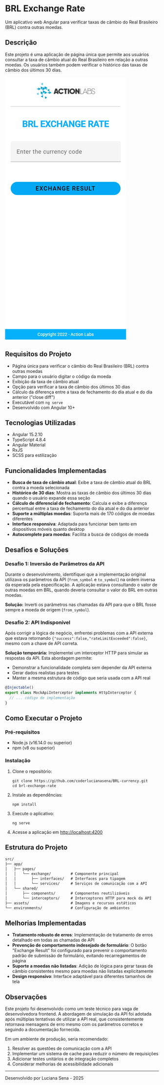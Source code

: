 # BRL Exchange Rate

Um aplicativo web Angular para verificar taxas de câmbio do Real Brasileiro (BRL) contra outras moedas.

## Descrição

Este projeto é uma aplicação de página única que permite aos usuários consultar a taxa de câmbio atual do Real Brasileiro em relação a outras moedas. Os usuários também podem verificar o histórico das taxas de câmbio dos últimos 30 dias.

![Mockup](src/assets/BRL-exchange-rate.png) 

## Requisitos do Projeto

- Página única para verificar o câmbio do Real Brasileiro (BRL) contra outras moedas
- Campo para o usuário digitar o código da moeda
- Exibição da taxa de câmbio atual
- Opção para verificar a taxa de câmbio dos últimos 30 dias
- Cálculo da diferença entre a taxa de fechamento do dia atual e do dia anterior ("close diff")
- Executável com `ng serve`
- Desenvolvido com Angular 10+

## Tecnologias Utilizadas

- Angular 15.2.10
- TypeScript 4.8.4
- Angular Material
- RxJS
- SCSS para estilização

## Funcionalidades Implementadas

- **Busca de taxa de câmbio atual**: Exibe a taxa de câmbio atual do BRL contra a moeda selecionada
- **Histórico de 30 dias**: Mostra as taxas de câmbio dos últimos 30 dias quando o usuário expande essa seção
- **Cálculo de diferencial de fechamento**: Calcula e exibe a diferença percentual entre a taxa de fechamento do dia atual e do dia anterior
- **Suporte a múltiplas moedas**: Suporta mais de 170 códigos de moedas diferentes
- **Interface responsiva**: Adaptada para funcionar bem tanto em dispositivos móveis quanto desktop
- **Autocomplete para moedas**: Facilita a busca de códigos de moeda

## Desafios e Soluções

### Desafio 1: Inversão de Parâmetros da API

Durante o desenvolvimento, identifiquei que a implementação original utilizava os parâmetros da API (`from_symbol` e `to_symbol`) na ordem inversa da esperada pela especificação. A aplicação estava consultando o valor de outras moedas em BRL, quando deveria consultar o valor do BRL em outras moedas.

**Solução:** Inverti os parâmetros nas chamadas da API para que o BRL fosse sempre a moeda de origem (`from_symbol`).

### Desafio 2: API Indisponível

Após corrigir a lógica de negócio, enfrentei problemas com a API externa que estava retornando `{"success":false,"rateLimitExceeded":false}`, mesmo com a chave de API correta.

**Solução temporária:** Implementei um interceptor HTTP para simular as respostas da API. Esta abordagem permite:
- Demonstrar a funcionalidade completa sem depender da API externa
- Gerar dados realistas para testes
- Manter a mesma estrutura de código que seria usada com a API real

```typescript
@Injectable()
export class MockApiInterceptor implements HttpInterceptor {
  // ... código de implementação
}
```

## Como Executar o Projeto

### Pré-requisitos
- Node.js (v16.14.0 ou superior)
- npm (v8 ou superior)

### Instalação
1. Clone o repositório:
   ```
   git clone https://github.com/coderlucianasena/BRL-currency.git
   cd brl-exchange-rate
   ```

2. Instale as dependências:
   ```
   npm install
   ```

3. Execute o aplicativo:
   ```
   ng serve
   ```

4. Acesse a aplicação em [http://localhost:4200](http://localhost:4200)

## Estrutura do Projeto

```
src/
├── app/
│   ├── pages/
│   │   └── exchange/         # Componente principal
│   │       ├── interfaces/   # Interfaces para tipagem
│   │       └── services/     # Serviços de comunicação com a API
│   └── shared/
│       ├── components/       # Componentes reutilizáveis
│       └── interceptors/     # Interceptores HTTP para mock da API
├── assets/                   # Imagens e recursos estáticos
└── environments/             # Configuração de ambientes
```

## Melhorias Implementadas

- **Tratamento robusto de erros**: Implementação de tratamento de erros detalhado em todas as chamadas de API
- **Prevenção de comportamento indesejado de formulário**: O botão "Exchange Result" foi configurado para prevenir o comportamento padrão de submissão de formulário, evitando recarregamentos de página
- **Suporte a moedas não listadas**: Adição de lógica para gerar taxas de câmbio consistentes mesmo para moedas não listadas explicitamente
- **Design responsivo**: Interface adaptável para diferentes tamanhos de tela


## Observações

Este projeto foi desenvolvido como um teste técnico para vaga de desenvolvedora frontend. A abordagem de simulação da API foi adotada após múltiplas tentativas de utilizar a API real, que consistentemente retornava mensagens de erro mesmo com os parâmetros corretos e seguindo a documentação fornecida.

Em um ambiente de produção, seria recomendado:
1. Resolver as questões de comunicação com a API
2. Implementar um sistema de cache para reduzir o número de requisições
3. Adicionar testes unitários e de integração completos
4. Considerar melhorias de acessibilidade adicionais

---

Desenvolvido por Luciana Sena - 2025
